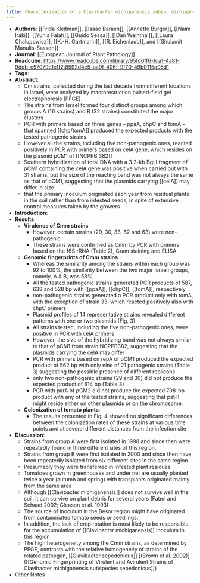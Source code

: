 ```yaml
---
title: Characterization of a Clavibacter michiganensis subsp. michiganensis population in Israel
---
```


- **Authors**: [[Frida Kleitman]], [[Isaac Barash]], [[Annette Burger]], [[Naim Iraki]], [[Yunis Falah]], [[Guido Sessa]], [[Dan Weinthal]], [[Laura Chalupowicz]], [[K.-H. Gartmann]], [[R. Eichenlaub]], and [[Shulamit Manulis-Sasson]]
- **Journal**: [[European Journal of Plant Pathology]]
- **Readcube**: https://www.readcube.com/library/95fd6ff6-fca1-4a81-9ddb-c57079c1e1f2:8592d4e5-aa9f-406f-9f70-49b0115a05d1
- **Tags**:
- **Abstract**:
	- Cm strains, collected during the last decade from different locations in Israel, were analyzed by macrorestriction pulsed-field gel electrophoresis (PFGE)
	- The strains from Israel formed four distinct groups among which groups A (16 strains) and B (32 strains) constituted the major clusters
	- PCR with primers based on three genes – ppaA, chpC and tomA – that spanned [[chp/tomA]] produced the expected products with the tested pathogenic strains.
	- However all the strains, including five non-pathogenic ones, reacted positively in PCR with primers based on celA gene, which resides on the plasmid pCM1 of [[NCPPB  382]]
	- Southern hybridization of total DNA with a 3.2-kb BglII fragment of pCM1 containing the celA gene was positive when carried out with 31 strains, but the size of the reacting band was not always the same as that of pCM1, suggesting that the plasmids carrying [[celA]] may differ in size
	- that the primary inoculum originated each year from residual plants in the soil rather than from infested seeds, in spite of extensive control measures taken by the growers
- **Introduction**:
- **Results**:
	- **Virulence of Cmm strains**
		- However, certain strains (29, 30, 33, 62 and 63) were non-pathogenic
		- These strains were confirmed as Cmm by PCR with primers based on the 16S rRNA (Table 2), Gram staining and ELISA
	- **Genomic fingerprints of Cmm strains**
		- Whereas the similarity among the strains within each group was 92 to 100%, the similarity between the two major Israeli groups, namely, A & B, was 58%.
		- All the tested pathogenic strains generated PCR products of 587, 638 and 528 bp with [[ppaA]], [[chpC]], [[tomA]], respectively
		- non-pathogenic strains generated a PCR product only with tomA, with the exception of strain 33, which reacted positively also with chpC primers
		- Plasmid profiles of 14 representative strains revealed different patterns with one or two plasmids (Fig. 3)
		- All strains tested, including the five non-pathogenic ones, were positive in PCR with celA primers
		- However, the size of the hybridizing band was not always similar to that of pCM1 from strain NCPPB382, suggesting that the plasmids carrying the celA may differ
		- PCR with primers based on repA of pCM1 produced the expected product of 562 bp with only nine of 21 pathogenic strains (Table 3) suggesting the possible presence of different replicons
		- only two non-pathogenic strains (29 and 30) did not produce the expected product of 614 bp (Table 3)
		- PCR with parA of pCM2 did not produce the expected 708-bp product with any of the tested strains, suggesting that pat-1 might reside either on other plasmids or on the chromosome.
	- **Colonization of tomato plants**:
		- The results presented in Fig. 4 showed no significant differences between the colonization rates of these strains at various time points and at several different distances from the infection site
- **Discussion**:
	- Strains from group A were first isolated in 1998 and since then were repeatedly found in three different sites of this region.
	- Strains from group B were first isolated in 2000 and since then have been repeatedly isolated from six different sites in the same region
	- Presumably they were transferred in infested plant residues
	- Tomatoes grown in greenhouses and under net are usually planted twice a year (autumn and spring) with transplants originated mainly from the same area
	- Although [[Clavibacter michiganensis]] does not survive well in the soil, it can survive on plant debris for several years (Fatmi and Schaad 2002; Gleason et al. 1993)
	- The source of inoculum in the Besor region might have originated from contaminated tomato seeds or seedlings.
	- In addition, the lack of crop rotation is most likely to be responsible for the accumulation of [[Clavibacter michiganensis]] inoculum in this region
	- The high heterogeneity among the Cmm strains, as determined by PFGE, contrasts with the relative homogeneity of strains of the related pathogen, [[Clavibacter sepedonicus]] [(Brown et al. 2002)]([[Genomic Fingerprinting of Virulent and Avirulent Strains of Clavibacter michiganensis subspecies sepedonicus]])
- Other Notes
